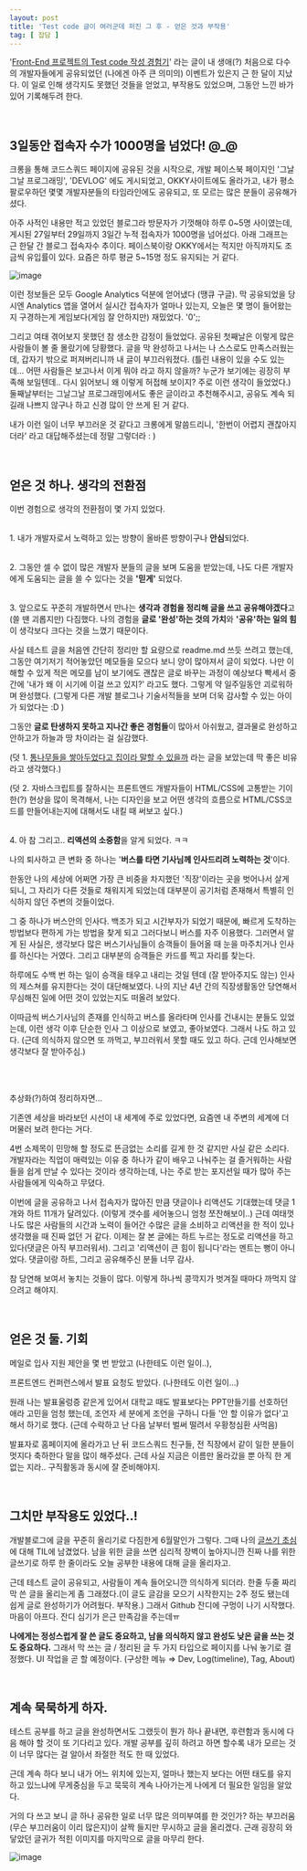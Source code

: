 ```yaml
---
layout: post
title: 'Test code 글이 여러군데 퍼진 그 후 - 얻은 것과 부작용'
tag: [ 잡담 ]
---
```


'[Front-End 프로젝트의 Test code 작성 경험기](https://lumiloves.github.io/2018/08/21/my-first-frontend-test-code-experience)' 라는 글이 내 생애(?) 처음으로 다수의 개발자들에게 공유되었던 (나에겐 아주 큰 의미의) 이벤트가 있은지 근 한 달이 지났다. 이 일로 인해 생각지도 못했던 것들을 얻었고, 부작용도 있었으며, 그동안 느낀 바가 있어 기록해두려 한다.

<br>

## 3일동안 접속자 수가 1000명을 넘었다! @_@

크롱을 통해 코드스쿼드 페이지에 공유된 것을 시작으로, 개발 페이스북 페이지인 '그날그날 프로그래밍', 'DEVLOG' 에도 게시되었고, OKKY사이트에도 올라가고, 내가 평소 팔로우하던 몇몇 개발자분들의 타임라인에도 공유되고, 또 모르는 많은 분들이 공유해가셨다.

아주 사적인 내용만 적고 있었던 블로그라 방문자가 기껏해야 하루 0\~5명 사이였는데, 게시된 27일부터 29일까지 3일간 누적 접속자가 1000명을 넘어섰다. 아래 그래프는 근 한달 간 블로그 접속자수 추이다. 페이스북이랑 OKKY에서는 적지만 아직까지도 조금씩 유입률이 있다. 요즘은 하루 평균 5\~15명 정도 유지되는 거 같다.

![image](https://user-images.githubusercontent.com/23192677/46088869-50fafe80-c1e8-11e8-9aba-c679e1f3e073.png)

이런 정보들은 모두 Google Analytics 덕분에 얻어냈다 (땡큐 구글). 막 공유되었을 당시엔 Analytics 앱을 열어서 실시간 접속자가 얼마나 있는지, 오늘은 몇 명이 들어왔는지 구경하는게 게임보다(게임 잘 안하지만) 재밌었다. '0';;

그리고 여태 겪어보지 못했던 참 생소한 감정이 들었었다. 공유된 첫째날은 이렇게 많은 사람들이 볼 줄 몰랐기에 당황했다. 글을 막 완성하고 나서는 나 스스로도 만족스러웠는데, 갑자기 밖으로 퍼져버리니까 내 글이 부끄러워졌다. (틀린 내용이 있을 수도 있는데... 어떤 사람들은 보고나서 이게 뭐야 라고 하지 않을까? 누군가 보기에는 굉장히 부족해 보일텐데.. 다시 읽어보니 왜 이렇게 허접해 보이지? 주로 이런 생각이 들었었다.) 둘째날부터는 그날그날 프로그래밍에서도 좋은 글이라고 추천해주시고, 공유도 계속 되길래 나쁘지 않구나 하고 신경 많이 안 쓰게 된 거 같다.

내가 이런 일이 너무 부끄러운 것 같다고 크롱에게 말씀드리니, '한번이 어렵지 괜찮아지더라' 라고 대답해주셨는데 정말 그렇더라 : )

<br>

## 얻은 것 하나. 생각의 전환점

이번 경험으로 생각의 전환점이 몇 가지 있었다. 
<br><br>

1\. 내가 개발자로서 노력하고 있는 방향이 올바른 방향이구나 **안심**되었다.
<br><br>

2\. 그동안 셀 수 없이 많은 개발자 분들의 글을 보며 도움을 받았는데, 나도 다른 개발자에게 도움되는 글을 쓸 수 있다는 것을 **'믿게'** 되었다.
<br><br>

3\. 앞으로도 꾸준히 개발하면서 만나는 **생각과 경험을 정리해 글을 쓰고 공유해야겠다**고 (쓸 땐 괴롭지만) 다짐했다. 나의 경험을 **글로 '완성'하는 것의 가치**와 **'공유'하는 일의 힘**이 생각보다 크다는 것을 느꼈기 때문이다.

사실 테스트 글을 처음엔 간단히 정리만 할 요량으로 readme.md 쓰듯 쓰려고 했는데, 그동안 여기저기 적어놓았던 메모들을 모으다 보니 양이 많아져서 글이 되었다. 나만 이해할 수 있게 적은 메모를 남이 보기에도 괜찮은 글로 바꾸는 과정이 예상보다 빡세서 중간에 '내가 왜 이 시기에 이걸 쓰고 있지?' 라고도 했다. 그렇게 약 일주일동안 괴로워하며 완성했다. (그렇게 다른 개발 블로그나 기술서적들을 보며 더욱 감사할 수 있는 아이가 되었다는 :D )

그동안 **글로 탄생하지 못하고 지나간 좋은 경험들**이 많아서 아쉬웠고, 결과물로 완성하고 안하고가 하늘과 땅 차이라는 걸 실감했다.

(덧 1. [통나무들을 쌓아두었다고 집이라 말할 수 있을까](http://theschoolofnews.com/archives/1351) 라는 글을 보았는데 딱 좋은 비유라고 생각했다.)

(덧 2. 자바스크립트를 잘하시는 프론트엔드 개발자들이 HTML/CSS에 고통받는 기이한(?) 현상을 많이 목격해서, 나는 디자인을 보고 어떤 생각의 흐름으로 HTML/CSS코드를 만들어내는지에 대해서도 내킬 때 써보고 싶다.)
<br><br>

4\. 아 참 그리고.. **리액션의 소중함**을 알게 되었다. ㅋㅋ

나의 퇴사하고 큰 변화 중 하나는 '**버스를 타면 기사님께 인사드리려 노력하는 것**'이다. 

한동안 나의 세상에 어쩌면 가장 큰 비중을 차지했던 '직장'이라는 곳을 벗어나서 살게 되니, 그 자리가 다른 것들로 채워지게 되었는데 대부분이 공기처럼 존재해서 특별히 인식하지 않던 주변의 것들이었다.

그 중 하나가 버스안의 인사다. 백조가 되고 시간부자가 되었기 때문에, 빠르게 도착하는 방법보다 편하게 가는 방법을 찾게 되고 그러다보니 버스를 자주 이용했다. 그러면서 알게 된 사실은, 생각보다 많은 버스기사님들이 승객들이 들어올 때 눈을 마주치거나 인사를 하신다는 거였다. 그리고 대부분의 승객들은 카드를 찍고 자리를 찾는다.

하루에도 수백 번 하는 일이 승객을 태우고 내리는 것일 텐데 (잘 받아주지도 않는) 인사의 제스쳐를 유지한다는 것이 대단해보였다. 나의 지난 4년 간의 직장생활동안 당연해서 무심해진 일에 어떤 것이 있었는지도 떠올려 보았다.

이따금씩 버스기사님의 존재를 인식하고 버스를 올라타며 인사를 건내시는 분들도 있었는데, 이런 생각 이후 단순한 인사 그 이상으로 보였고, 좋아보였다. 그래서 나도 하고 있다. (근데 의식하지 않으면 또 까먹고, 부끄러워서 못할 때도 있고 하다. 근데 인사해보면 생각보다 잘 받아주심.)

<br><br>

추상화(?)하여 정리하자면...

기존엔 세상을 바라보던 시선이 내 세계에 주로 있었다면, 요즘엔 내 주변의 세계에 더 머물러 보려 한다는 거다.

4번 소제목이 민망해 할 정도로 뜬금없는 소리를 길게 한 것 같지만 사실 같은 소리다. 개발자라는 직업이 매력있는 이유 중 하나가 같이 배우고 나눠주는 걸 즐거워하는 사람들을 쉽게 만날 수 있다는 것이라 생각하는데, 나는 주로 받는 포지션일 때가 많아 주는 사람들에게 익숙하고 무뎠다.

이번에 글을 공유하고 나서 접속자가 많아진 만큼 댓글이나 리액션도 기대했는데 댓글 1개와 하트 11개가 달려있다. (이렇게 갯수를 세어놓으니 엄청 쪼잔해보이..) 근데 여태껏 나도 많은 사람들의 시간과 노력이 들어간 수많은 글을 소비하고 리액션을 한 적이 있나 생각했을 때 진짜 없던 거 같다. 이제는 잘 본 글에는 하트 누르는 정도로 리액션을 하고 있다(댓글은 아직 부끄러워서). 그리고 '리액션이 큰 힘이 됩니다'라는 멘트는 뻥이 아니었다. 댓글이랑 하트, 그리고 공유해주신 분들 너무 감사.

참 당연해 보여서 놓치는 것들이 많다. 이렇게 하나씩 콩깍지가 벗겨질 때마다 까먹지 않으려고 해야지.

<br>

## 얻은 것 둘. 기회

메일로 입사 지원 제안을 몇 번 받았고 (나한테도 이런 일이..),

프론트엔드 컨퍼런스에서 발표 요청도 받았다. (나한테도 이런 일이...)

원래 나는 발표울렁증 같은게 있어서 대학교 때도 발표보다는 PPT만들기를 선호하던 애라 고민을 엄청 했는데, 조언자 세 분에게 조언을 구하니 다들 '안 할 이유가 없다'고 해서 하기로 했다. (근데 수락하고 난 다음 날부터 벌써 떨려서 우황청심환 사먹음)

발표자로 홈페이지에 올라가고 난 뒤 코드스쿼드 친구들, 전 직장에서 같이 일한 분들이 멋지다 축하한다 말을 많이 해주셨다. 근데 사실 지금은 이름만 올라갔을 뿐 아직 한 게 없는 지라.. 구직활동과 동시에 잘 준비해야지.

<br>

## 그치만 부작용도 있었다..!

개발블로그에 글을 꾸준히 올리기로 다짐한게 6월말인가 그렇다. 그때 나의 [글쓰기 초심](https://lumiloves.github.io/2018/06/26/TIL)에 대해 TIL에 남겼었다. 남을 위한 글을 쓰면 심리적 장벽이 높아지니깐 진짜 나를 위한 글쓰기로 하루 한 줄이라도 오늘 공부한 내용에 대해 글을 올리자고.

근데 테스트 글이 공유되고, 사람들이 계속 들어오니깐 의식하게 되더라. 한줄 두줄 짜리 막 쓴 글을 올리는게 좀 그래졌다.(이 글도 글감을 모으기 시작한지는 2주 정도 됐는데 쉽게 글로 완성하기가 어려웠다. 부작용.) 그래서 Github 잔디에 구멍이 나기 시작했다. 마음이 아프다. 잔디 심기가 은근 만족감을 주는데ㅠ

**나에게는 정성스럽게 잘 쓴 글도 중요하고, 남을 의식하지 않고 완성도 낮은 글을 쓰는 것도 중요하다.** 그래서 막 쓰는 글 / 정리된 글 두 가지 타입으로 페이지를 나눠 놓기로 결정했다. UI 작업을 곧 할 예정이다. (구상한 메뉴 ⇒ Dev, Log(timeline), Tag, About)

<br>

## 계속 묵묵하게 하자.

테스트 공부를 하고 글을 완성하면서도 그랬듯이 뭔가 하나 끝내면, 후련함과 동시에 다음 해야 할 것이 또 기다리고 있다. 개발 공부를 깊히 하려고 하면 할수록 내가 모르는 것이 너무 많다는 걸 알아서 좌절한 적도 한 때 있었다.

근데 계속 하다 보니 내가 어느 위치에 있는지, 얼마나 했는지 보다는 어떤 태도를 유지하고 있느냐에 무게중심을 두고 묵묵히 계속 나아가는게 나에게 더 필요한 일임을 알았다.

거의 다 쓰고 보니 글 하나 공유한 일로 너무 많은 의미부여를 한 것인가? 하는 부끄러움(무슨 부끄러움이 이리 많은지)이 살짝 들지만 무시하고 글을 올리겠다. 근래 굉장히 와 닿았던 글귀가 적힌 이미지를 마지막으로 글을 마무리 한다.

![image](https://user-images.githubusercontent.com/23192677/46088987-869fe780-c1e8-11e8-9b31-4f21b06bd50e.png)

